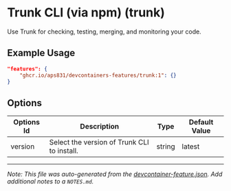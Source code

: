 
# Trunk CLI (via npm) (trunk)

Use Trunk for checking, testing, merging, and monitoring your code.

## Example Usage

```json
"features": {
    "ghcr.io/aps831/devcontainers-features/trunk:1": {}
}
```

## Options

| Options Id | Description | Type | Default Value |
|-----|-----|-----|-----|
| version | Select the version of Trunk CLI to install. | string | latest |



---

_Note: This file was auto-generated from the [devcontainer-feature.json](devcontainer-feature.json).  Add additional notes to a `NOTES.md`._
